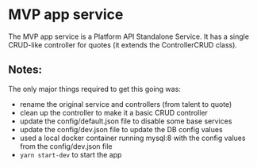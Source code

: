 # MVP app service

The MVP app service is a Platform API Standalone Service. It has a single CRUD-like controller for quotes (it extends the ControllerCRUD class).

## Notes:

The only major things required to get this going was:
- rename the original service and controllers (from talent to quote)
- clean up the controller to make it a basic CRUD controller
- update the config/default.json file to disable some base services
- update the config/dev.json file to update the DB config values
- used a local docker container running mysql:8 with the config values from the config/dev.json file
- `yarn start-dev` to start the app

